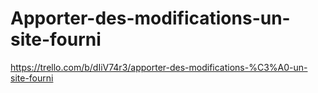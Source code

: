 # Apporter-des-modifications-un-site-fourni

https://trello.com/b/dIiV74r3/apporter-des-modifications-%C3%A0-un-site-fourni
